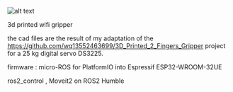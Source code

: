 ![alt text](https://github.com/GeorgeNegret/My_Grypper/blob/main/wifi_gripper.jpg?raw=true)


3d printed wifi gripper 

the cad files are the result of my adaptation of the https://github.com/wq13552463699/3D_Printed_2_Fingers_Gripper project 
for a 25 kg digital servo DS3225.

firmware : micro-ROS for PlatformIO into Espressif ESP32-WROOM-32UE 

ros2_control , Moveit2 on ROS2 Humble

